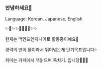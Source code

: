 ### 안녕하세요👋

Language: Korean, Japanese, English

✨🌱✨✨👯🌱👯👯✨✨

현재는 백엔드엔지니어로 활동중이에요💬

경력의 반이 물이라서 뛰어넘는게 단기목표입니다💦

취미는 카페에서 책읽으며 죽치기..입니당💩💩💩
